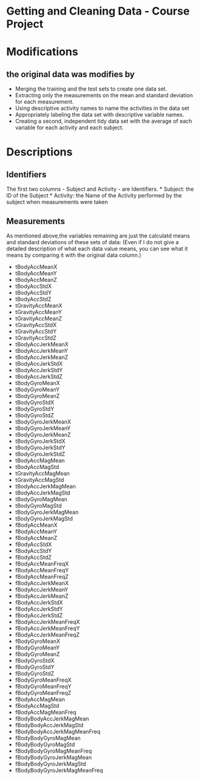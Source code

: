 # Getting and Cleaning Data - Course Project

# Modifications

## the original data was modifies by

-   Merging the training and the test sets to create one data set.
-   Extracting only the measurements on the mean and standard deviation for each measurement.
-   Using descriptive activity names to name the activities in the data set
-   Appropriately labeling the data set with descriptive variable names.
-   Creating a second, independent tidy data set with the average of each variable for each activity and each subject.

# Descriptions

## Identifiers

The first two columns - Subject and Activity - are Identifiers. \* Subject: the ID of the Subject \* Activity: the Name of the Activity performed by the subject when measurements were taken

## Measurements

As mentioned above,the variables remaining are just the calculatd means and standard deviations of these sets of data: (Even if I do not give a detailed description of what each data value means, you can see what it means by comparing it with the original data column.)

-   tBodyAccMeanX
-   tBodyAccMeanY
-   tBodyAccMeanZ
-   tBodyAccStdX
-   tBodyAccStdY
-   tBodyAccStdZ
-   tGravityAccMeanX
-   tGravityAccMeanY
-   tGravityAccMeanZ
-   tGravityAccStdX
-   tGravityAccStdY
-   tGravityAccStdZ
-   tBodyAccJerkMeanX
-   tBodyAccJerkMeanY
-   tBodyAccJerkMeanZ
-   tBodyAccJerkStdX
-   tBodyAccJerkStdY
-   tBodyAccJerkStdZ
-   tBodyGyroMeanX
-   tBodyGyroMeanY
-   tBodyGyroMeanZ
-   tBodyGyroStdX
-   tBodyGyroStdY
-   tBodyGyroStdZ
-   tBodyGyroJerkMeanX
-   tBodyGyroJerkMeanY
-   tBodyGyroJerkMeanZ
-   tBodyGyroJerkStdX
-   tBodyGyroJerkStdY
-   tBodyGyroJerkStdZ
-   tBodyAccMagMean
-   tBodyAccMagStd
-   tGravityAccMagMean
-   tGravityAccMagStd
-   tBodyAccJerkMagMean
-   tBodyAccJerkMagStd
-   tBodyGyroMagMean
-   tBodyGyroMagStd
-   tBodyGyroJerkMagMean
-   tBodyGyroJerkMagStd
-   fBodyAccMeanX
-   fBodyAccMeanY
-   fBodyAccMeanZ
-   fBodyAccStdX
-   fBodyAccStdY
-   fBodyAccStdZ
-   fBodyAccMeanFreqX
-   fBodyAccMeanFreqY
-   fBodyAccMeanFreqZ
-   fBodyAccJerkMeanX
-   fBodyAccJerkMeanY
-   fBodyAccJerkMeanZ
-   fBodyAccJerkStdX
-   fBodyAccJerkStdY
-   fBodyAccJerkStdZ
-   fBodyAccJerkMeanFreqX
-   fBodyAccJerkMeanFreqY
-   fBodyAccJerkMeanFreqZ
-   fBodyGyroMeanX
-   fBodyGyroMeanY
-   fBodyGyroMeanZ
-   fBodyGyroStdX
-   fBodyGyroStdY
-   fBodyGyroStdZ
-   fBodyGyroMeanFreqX
-   fBodyGyroMeanFreqY
-   fBodyGyroMeanFreqZ
-   fBodyAccMagMean
-   fBodyAccMagStd
-   fBodyAccMagMeanFreq
-   fBodyBodyAccJerkMagMean
-   fBodyBodyAccJerkMagStd
-   fBodyBodyAccJerkMagMeanFreq
-   fBodyBodyGyroMagMean
-   fBodyBodyGyroMagStd
-   fBodyBodyGyroMagMeanFreq
-   fBodyBodyGyroJerkMagMean
-   fBodyBodyGyroJerkMagStd
-   fBodyBodyGyroJerkMagMeanFreq

